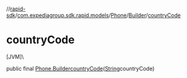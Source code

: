 //[rapid-sdk](../../../../index.md)/[com.expediagroup.sdk.rapid.models](../../index.md)/[Phone](../index.md)/[Builder](index.md)/[countryCode](country-code.md)

# countryCode

[JVM]\

public final [Phone.Builder](index.md)[countryCode](country-code.md)([String](https://docs.oracle.com/javase/8/docs/api/java/lang/String.html)countryCode)
